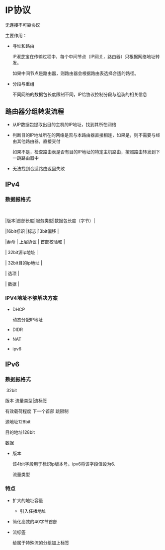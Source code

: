# IP协议

无连接不可靠协议

主要作用：

- 寻址和路由

  IP淑芝宝在传输过程中，每个中间节点（IP网关，路由器）只根据网络地址转发。

  如果中间节点是路由器，则路由器会根据路由表选择合适的路径。

- 分段与重组

  不同网络的数据包长度限制不同，IP给协议控制分段与组装的相关信息

## 路由器分组转发流程

- 从IP数据包提取出目的主机的IP地址，找到其所在网络

- 判断目的IP地址所在的网络是否与本路由器直接相连，如果是，则不需要与经由其他路由器，直接交付

  如果不是，检查路由表是否有目的IP地址的特定主机路由，按照路由转发到下一跳路由器中

- 无法找到合适路由返回失败

## IPv4

### 数据报格式

​                                

|版本|首部长度|服务类型|数据包长度（字节）|

|16bit标识                          |标志|13bit偏移        |

|寿命           |   上层协议    |     首部校验和          |

|                             32bit源ip地址                           |

|                             32bit目的ip地址                       |

 |                                     选项                                  |

 |                                     数据                                  |

### IPV4地址不够解决方案

- DHCP

  动态分配IP地址

- DIDR

- NAT

- ipv6

## IPv6

### 数据报格式

​                           32bit

版本  流量类型|流标签

有效载荷程度 下一个首部 跳限制

源地址128bit

目的地址128bit

数据

- 版本

  该4bit字段用于标识ip版本号。ipv6将该字段值设为6.

  流量类型 

### 特点

- 扩大的地址容量

  - 引入任播地址

- 简化高效的40字节首部

- 流标签

  给属于特殊流的分组加上标签